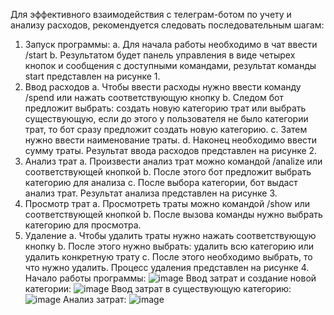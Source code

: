   Для эффективного взаимодействия с телеграм-ботом по учету и анализу расходов, рекомендуется следовать последовательным шагам:
1.	Запуск программы:
  a.	Для начала работы необходимо в чат ввести /start
  b.	Результатом будет панель управления в виде четырех кнопок и сообщения с доступными командами, результат команды start представлен на рисунке 1.
2.	Ввод расходов
  a.	Чтобы ввести расходы нужно ввести команду /spend или нажать соответствующую кнопку
  b.	Следом бот предложит выбрать: создать новую категорию трат или выбрать существующую, если до этого у пользователя не было категории трат, то бот сразу предложит создать новую категорию.
  c.	Затем нужно ввести наименование траты.
  d.	Наконец необходимо ввести сумму траты. Результат ввода расходов представлен на рисунке 2.
3.	Анализ трат
  a.	Произвести анализ трат можно командой /analize или соответствующей кнопкой
  b.	После этого бот предложит выбрать категорию для анализа
  c.	После выбора категории, бот выдаст анализ трат. Результат анализа представлен на рисунке 3.
4.	Просмотр трат
  a.	Просмотреть траты можно командой /show или соответствующей кнопкой
  b.	После вызова команды нужно выбрать категорию для просмотра.
5.	Удаление
  a.	Чтобы удалить траты нужно нажать соответствующую кнопку
  b.	После этого нужно выбрать: удалить всю категорию или удалить конкретную трату
  c.	После этого необходимо выбрать, то что нужно удалить. Процесс удаления представлен на рисунке 4.
Начало работы программы:
![image](https://github.com/ogdura/tgBotAnalize/assets/106813830/38a359c2-c51f-4d75-b947-47039d772782)
Ввод затрат и создание новой категории:
![image](https://github.com/ogdura/tgBotAnalize/assets/106813830/e8fbcc22-dd2a-46c3-a19f-c7bb06baf4e9)
Ввод затрат в существующую категорию:
![image](https://github.com/ogdura/tgBotAnalize/assets/106813830/7239cd11-2eb7-409c-bbcd-f9919b9a4d64)
Анализ затрат:
![image](https://github.com/ogdura/tgBotAnalize/assets/106813830/2103df1c-25d5-432f-8d05-9f9d72792498)
